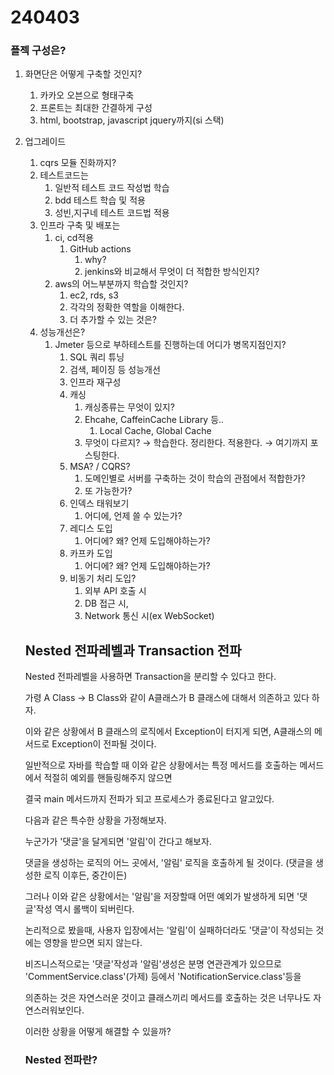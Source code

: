 # 240403

### 플젝 구성은?

1. 화면단은 어떻게 구축할 것인지?

   1. 카카오 오븐으로 형태구축
   2. 프론트는 최대한 간결하게 구성
   3. html, bootstrap, javascript jquery까지(si 스택)

2. 업그레이드

   1. cqrs 모듈 진화까지?
   2. 테스트코드는
      1. 일반적 테스트 코드 작성법 학습
      2. bdd 테스트 학습 및 적용
      3. 성빈,지구네 테스트 코드법 적용
   3. 인프라 구축 및 배포는
      1. ci, cd적용
         1. GitHub actions
            1. why?
            2. jenkins와 비교해서 무엇이 더 적합한 방식인지?
      2. aws의 어느부분까지 학습할 것인지?
         1. ec2, rds, s3
         2. 각각의 정확한 역할을 이해한다.
         3. 더 추가할 수 있는 것은?
   4. 성능개선은?
      1. Jmeter 등으로 부하테스트를 진행하는데 어디가 병목지점인지?
         1. SQL 쿼리 튜닝
         2. 검색, 페이징 등 성능개선
         3. 인프라 재구성
         4. 캐싱
            1. 캐싱종류는 무엇이 있지?
            2. Ehcahe, CaffeinCache Library 등..
               1. Local Cache, Global Cache
            3. 무엇이 다르지?  → 학습한다. 정리한다. 적용한다. → 여기까지 포스팅한다.
         5. MSA? / CQRS?
            1. 도메인별로 서버를 구축하는 것이 학습의 관점에서 적합한가?
            2. 또 가능한가?
         6. 인덱스 태워보기
            1. 어디에, 언제 쓸 수 있는가?
         7. 레디스 도입
            1. 어디에? 왜? 언제 도입해야하는가?
         8. 카프카 도입
            1. 어디에? 왜? 언제 도입해야하는가?
         9. 비동기 처리 도입?
            1. 외부 API 호출 시
            2. DB 접근 시, 
            3. Network 통신 시(ex WebSocket)

   ## Nested 전파레벨과 Transaction 전파

   Nested 전파레벨을 사용하면 Transaction을 분리할 수 있다고 한다. 

   가령 A Class -> B Class와 같이 A클래스가 B 클래스에 대해서 의존하고 있다 하자. 

   이와 같은 상황에서 B 클래스의 로직에서 Exception이 터지게 되면, A클래스의 메서드로 Exception이 전파될 것이다. 

   

   일반적으로 자바를 학습할 때 이와 같은 상황에서는 특정 메서드를 호출하는 메서드에서 적절히 예외를 핸들링해주지 않으면 

   결국 main 메서드까지 전파가 되고 프로세스가 종료된다고 알고있다. 

   

   다음과 같은 특수한 상황을 가정해보자. 

   누군가가 '댓글'을 달게되면 '알림'이 간다고 해보자. 

   댓글을 생성하는 로직의 어느 곳에서, '알림' 로직을 호출하게 될 것이다. (댓글을 생성한 로직 이후든, 중간이든)

   그러나 이와 같은 상황에서는 '알림'을 저장할때 어떤 예외가 발생하게 되면 '댓글'작성 역시 롤백이 되버린다. 

   

   논리적으로 봤을때, 사용자 입장에서는 '알림'이 실패하더라도 '댓글'이 작성되는 것에는 영향을 받으면 되지 않는다. 

   비즈니스적으로는 '댓글'작성과 '알림'생성은 분명 연관관계가 있으므로 'CommentService.class'(가제) 등에서 'NotificationService.class'등을 

   의존하는 것은 자연스러운 것이고 클래스끼리 메서드를 호출하는 것은 너무나도 자연스러워보인다. 

   

   이러한 상황을 어떻게 해결할 수 있을까? 

   

   ### Nested 전파란?

   

   

   

   